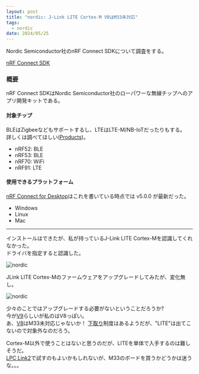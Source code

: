 ```yaml
---
layout: post
title: "nordic: J-Link LITE Cortex-M V8はM33未対応"
tags:
  - nordic
date: 2024/05/25
---
```


Nordic Semiconductor社のnRF Connect SDKについて調査をする。

[nRF Connect SDK](https://docs.nordicsemi.com/bundle/ncs-latest/page/nrf/index.html)

### 概要

nRF Connect SDKはNordic Semiconductor社のローパワーな無線チップへのアプリ開発キットである。  

#### 対象チップ

BLEはZigbeeなどもサポートするし、LTEはLTE-M/NB-IoTだったりもする。  
詳しくは調べてほしい([Products](https://www.nordicsemi.com/Products))。

* nRF52: BLE
* nRF53: BLE
* nRF70: WiFi
* nRF91: LTE

#### 使用できるプラットフォーム

[nRF Connect for Desktop](https://www.nordicsemi.com/Products/Development-tools/nRF-Connect-for-Desktop/Download)はこれを書いている時点では v5.0.0 が最新だった。

* Windows
* Linux
* Mac

----

インストールはできたが、私が持っているJ-Link LITE Cortex-Mを認識してくれなかった。  
ドライバを指定すると認識した。

![nordic](20240525-1.png)

JLink LITE Cortex-Mのファームウェアをアップグレードしてみたが、変化無し。  

![nordic](20240525-2.png)

少々のことではアップグレードする必要がないということだろうか?  
今が[V9](https://wiki.segger.com/J-Link_LITE_Cortex-M_V9)らしいが私のはV8っぽい。  
あ、[V8](https://wiki.segger.com/J-Link_LITE_Cortex-M_V8)はM33未対応じゃないか！
[下取り](https://www.segger.com/purchase/trade-in-program/)制度はあるようだが、"LITE"は出てこないので対象外なのだろう。  

Cortex-M以外で使うことはないと思うのだが、LITEを単体で入手するのは難しそうだ。  
[LPC Link2](https://www.segger.com/products/debug-probes/j-link/models/other-j-links/lpc-link-2/)で試すのもよいかもしれないが、M33のボードを買うかどうかは迷うな。。。
